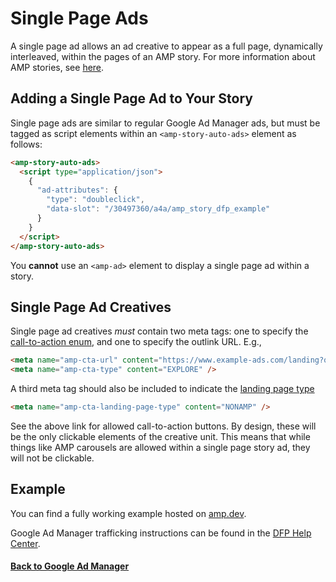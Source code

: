 # Single Page Ads

A single page ad allows an ad creative to appear as a full page, dynamically interleaved, within the pages of an AMP story. For more information about AMP stories, see [here](https://github.com/ampproject/amphtml/blob/main/extensions/amp-story/amp-story-ads.md).

## Adding a Single Page Ad to Your Story

Single page ads are similar to regular Google Ad Manager ads, but must be tagged as script elements within an `<amp-story-auto-ads>` element as follows:

```html
<amp-story-auto-ads>
  <script type="application/json">
    {
      "ad-attributes": {
        "type": "doubleclick",
        "data-slot": "/30497360/a4a/amp_story_dfp_example"
      }
    }
  </script>
</amp-story-auto-ads>
```

You **cannot** use an `<amp-ad>` element to display a single page ad within a story.

## Single Page Ad Creatives

Single page ad creatives _must_ contain two meta tags: one to specify the [call-to-action enum](https://github.com/ampproject/amphtml/blob/main/extensions/amp-story/amp-story-ads.md#cta-text-enum), and one to specify the outlink URL. E.g.,

```html
<meta name="amp-cta-url" content="https://www.example-ads.com/landing?q=123" />
<meta name="amp-cta-type" content="EXPLORE" />
```

A third meta tag should also be included to indicate the [landing page type](https://github.com/ampproject/amphtml/blob/main/extensions/amp-story/amp-story-ads.md#cta-landing-page-enum)

```html
<meta name="amp-cta-landing-page-type" content="NONAMP" />
```

See the above link for allowed call-to-action buttons. By design, these will be the only clickable elements of the creative unit. This means that while things like AMP carousels are allowed within a single page story ad, they will not be clickable.

## Example

You can find a fully working example hosted on [amp.dev](https://amp.dev/documentation/examples/advertising-analytics/doubleclick_amp_story_ads/).

Google Ad Manager trafficking instructions can be found in the [DFP Help Center](https://support.google.com/dfp_premium/answer/9038178).

#### <a href="amp-ad-network-doubleclick-impl-internal.md">Back to Google Ad Manager</a>
